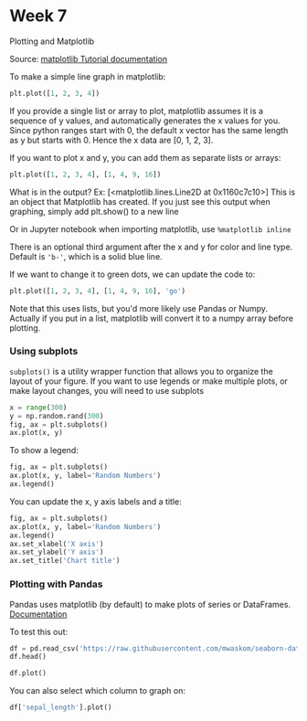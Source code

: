 # Week 7

Plotting and Matplotlib

Source: [matplotlib Tutorial documentation](https://matplotlib.org/tutorials/introductory/pyplot.html#sphx-glr-tutorials-introductory-pyplot-py)

To make a simple line graph in matplotlib:

```python
plt.plot([1, 2, 3, 4])
```


If you provide a single list or array to plot, matplotlib assumes it is a sequence of y values, and automatically generates the x values for you. Since python ranges start with 0, the default x vector has the same length as y but starts with 0. Hence the x data are [0, 1, 2, 3].

If you want to plot x and y, you can add them as separate lists or arrays:

```python
plt.plot([1, 2, 3, 4], [1, 4, 9, 16])
```

What is in the output? Ex: [<matplotlib.lines.Line2D at 0x1160c7c10>]
This is an object that Matplotlib has created. If you just see this output when graphing, simply add plt.show() to a new line

Or in Jupyter notebook when importing matplotlib, use `%matplotlib inline`

There is an optional third argument after the x and y for color and line type. Default is `'b-'`, which is a solid blue line.

If we want to change it to green dots, we can update the code to:

```python
plt.plot([1, 2, 3, 4], [1, 4, 9, 16], 'go')
```

Note that this uses lists, but you'd more likely use Pandas or Numpy. Actually if you put in a list, matplotlib will convert
it to a numpy array before plotting.

### Using subplots

`subplots()` is a utility wrapper function that allows you to organize the layout
of your figure. If you want to use legends or make multiple plots, or make layout
changes, you will need to use subplots

```python
x = range(300)
y = np.random.rand(300)
fig, ax = plt.subplots()
ax.plot(x, y)
```

To show a legend:

```python
fig, ax = plt.subplots()
ax.plot(x, y, label='Random Numbers')
ax.legend()
```

You can update the x, y axis labels and a title:

```python
fig, ax = plt.subplots()
ax.plot(x, y, label='Random Numbers')
ax.legend()
ax.set_xlabel('X axis')
ax.set_ylabel('Y axis')
ax.set_title('Chart title')
```

### Plotting with Pandas

Pandas uses matplotlib (by default) to make plots of series or DataFrames.
[Documentation](https://pandas.pydata.org/pandas-docs/stable/reference/api/pandas.DataFrame.plot.html)

To test this out:

```python
df = pd.read_csv('https://raw.githubusercontent.com/mwaskom/seaborn-data/master/iris.csv')
df.head()
```

```python
df.plot()
```

You can also select which column to graph on:

```python
df['sepal_length'].plot()
```